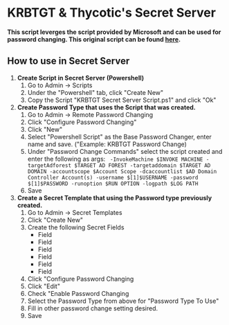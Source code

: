 # KRBTGT & Thycotic's Secret Server

**This script leverges the script provided by Microsoft and can be used for password changing. 
This original script can be found [here](https://github.com/microsoft/New-KrbtgtKeys.ps1/blob/master/New-KrbtgtKeys.ps1).**


## How to use in Secret Server 
1. **Create Script in Secret Server (Powershell)**
    1. Go to Admin -> Scripts
    2. Under the "Powershell" tab, click "Create New"
    3. Copy the Script "KRBTGT Secret Server Script.ps1" and click "Ok"
2. **Create Password Type that uses the Script that was created.**
    1. Go to Admin -> Remote Password Changing
    2. Click "Configure Password Changing"
    3. Click "New"
    4. Select "Powershell Script" as the Base Password Changer, enter name and save. ("Example: KRBTGT Password Change)
    5. Under "Password Change Commands" select the script created and enter the following as args: ` -InvokeMachine $INVOKE MACHINE -targetAdforest $TARGET AD FOREST -targetaddomain $TARGET AD DOMAIN -accountscope $Account Scope -dcaccountlist $AD Domain Controller Account(s) -username $[1]$USERNAME -password $[1]$PASSWORD -runoption $RUN OPTION -logpath $LOG PATH`
    6. Save
3. **Create a Secret Template that using the Password type previously created.**
    1. Go to Admin -> Secret Templates
    2. Click "Create New"
    3. Create the following Secret Fields
        - Field
        - Field
        - Field
        - Field
        - Field
        - Field
    4. Click "Configure Password Changing
    5. Click "Edit"
    6. Check "Enable Password Changing 
    7. Select the Password Type from above for "Password Type To Use"
    8. Fill in other password change setting desired.
    9. Save